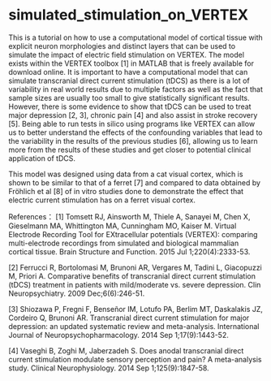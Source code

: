 # simulated_stimulation_on_VERTEX
This is a tutorial on how to use a computational model of cortical tissue with explicit neuron morphologies and distinct layers that can be used to simulate the impact of electric field stimulation on VERTEX. 
The model exists within the VERTEX toolbox [1] in MATLAB that is freely available for download online. 
It is important to have a computational model that can simulate transcranial direct current stimulation (tDCS) as there is a lot of variability in real world results due to multiple factors as well as the fact that sample sizes are usually too small to give statistically significant results. However, there is some evidence to show that tDCS can be used to treat major depression [2, 3], chronic pain [4] and also assist in stroke recovery [5]. Being able to run tests in silico using programs like VERTEX can allow us to better understand the effects of the confounding variables that lead to the variability in the results of the previous studies [6], allowing us to learn more from the results of these studies and get closer to potential clinical application of tDCS. 

 This model was designed using data from a cat visual cortex, which is shown to be similar to that of a ferret [7] and compared to data obtained by Fröhlich et al [8] of in vitro studies done to demonstrate the effect that electric current stimulation has on a ferret visual cortex. 
 
References：
[1] Tomsett RJ, Ainsworth M, Thiele A, Sanayei M, Chen X, Gieselmann MA, Whittington MA, Cunningham MO, Kaiser M. Virtual Electrode Recording Tool for EXtracellular potentials (VERTEX): comparing multi-electrode recordings from simulated and biological mammalian cortical tissue. Brain Structure and Function. 2015 Jul 1;220(4):2333-53.

[2] Ferrucci R, Bortolomasi M, Brunoni AR, Vergares M, Tadini L, Giacopuzzi M, Priori A. Comparative benefits of transcranial direct current stimulation (tDCS) treatment in patients with mild/moderate vs. severe depression. Clin Neuropsychiatry. 2009 Dec;6(6):246-51.

[3] Shiozawa P, Fregni F, Benseñor IM, Lotufo PA, Berlim MT, Daskalakis JZ, Cordeiro Q, Brunoni AR. Transcranial direct current stimulation for major depression: an updated systematic review and meta-analysis. International Journal of Neuropsychopharmacology. 2014 Sep 1;17(9):1443-52.

[4] Vaseghi B, Zoghi M, Jaberzadeh S. Does anodal transcranial direct current stimulation modulate sensory perception and pain? A meta-analysis study. Clinical Neurophysiology. 2014 Sep 1;125(9):1847-58.
